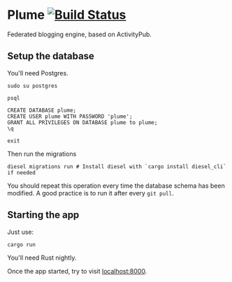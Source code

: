 # Plume [![Build Status](https://travis-ci.org/Plume-org/Plume.svg?branch=master)](https://travis-ci.org/Plume-org/Plume)

Federated blogging engine, based on ActivityPub.

## Setup the database

You'll need Postgres.

```
sudo su postgres

psql

CREATE DATABASE plume;
CREATE USER plume WITH PASSWORD 'plume';
GRANT ALL PRIVILEGES ON DATABASE plume to plume;
\q

exit
```

Then run the migrations

```
diesel migrations run # Install diesel with `cargo install diesel_cli` if needed
```

You should repeat this operation every time the database schema has been modified.
A good practice is to run it after every `git pull`.

## Starting the app

Just use:

```
cargo run
```

You'll need Rust nightly.

Once the app started, try to visit [localhost:8000](http://localhost:8000).
